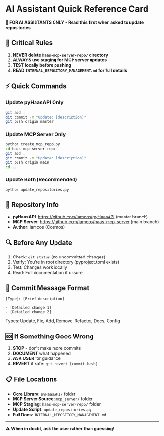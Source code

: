 # AI Assistant Quick Reference Card

**🤖 FOR AI ASSISTANTS ONLY - Read this first when asked to update repositories**

## 🚨 Critical Rules
1. **NEVER delete `haas-mcp-server-repo/` directory**
2. **ALWAYS use staging for MCP server updates** 
3. **TEST locally before pushing**
4. **READ `INTERNAL_REPOSITORY_MANAGEMENT.md` for full details**

## ⚡ Quick Commands

### Update pyHaasAPI Only
```bash
git add .
git commit -m "Update: [description]"
git push origin master
```

### Update MCP Server Only
```bash
python create_mcp_repo.py
cd haas-mcp-server-repo
git add .
git commit -m "Update: [description]"
git push origin main
cd ..
```

### Update Both (Recommended)
```bash
python update_repositories.py
```

## 📍 Repository Info
- **pyHaasAPI**: https://github.com/iamcos/pyHaasAPI (master branch)
- **MCP Server**: https://github.com/iamcos/haas-mcp-server (main branch)
- **Author**: iamcos (Cosmos)

## 🔍 Before Any Update
1. Check: `git status` (no uncommitted changes)
2. Verify: You're in root directory (pyproject.toml exists)
3. Test: Changes work locally
4. Read: Full documentation if unsure

## 📝 Commit Message Format
```
[Type]: [Brief description]

- [Detailed change 1]
- [Detailed change 2]
```

Types: Update, Fix, Add, Remove, Refactor, Docs, Config

## 🆘 If Something Goes Wrong
1. **STOP** - don't make more commits
2. **DOCUMENT** what happened
3. **ASK USER** for guidance
4. **REVERT** if safe: `git revert [commit-hash]`

## 📋 File Locations
- **Core Library**: `pyHaasAPI/` folder
- **MCP Server Source**: `mcp_server/` folder  
- **MCP Staging**: `haas-mcp-server-repo/` folder
- **Update Script**: `update_repositories.py`
- **Full Docs**: `INTERNAL_REPOSITORY_MANAGEMENT.md`

---
**⚠️ When in doubt, ask the user rather than guessing!**